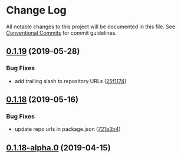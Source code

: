 # Change Log

All notable changes to this project will be documented in this file.
See [Conventional Commits](https://conventionalcommits.org) for commit guidelines.

## [0.1.19](https://github.com/datacamp-engineering/design-system/tree/master/packages/stylesheets/count-indicator/compare/@datacamp/waffles-count-indicator@0.1.18...@datacamp/waffles-count-indicator@0.1.19) (2019-05-28)


### Bug Fixes

* add trailing slash to repository URLs ([25f1174](https://github.com/datacamp-engineering/design-system/tree/master/packages/stylesheets/count-indicator/commit/25f1174))





## [0.1.18](https://github.com/datacamp-engineering/design-system/tree/master/packages/stylesheets/count-indicator/compare/@datacamp/waffles-count-indicator@0.1.18-alpha.0...@datacamp/waffles-count-indicator@0.1.18) (2019-05-16)


### Bug Fixes

* update repo urls in package.json ([721a3b4](https://github.com/datacamp-engineering/design-system/tree/master/packages/stylesheets/count-indicator/commit/721a3b4))





## [0.1.18-alpha.0](https://github.com/datacamp/design-system/compare/@datacamp/waffles-count-indicator@0.1.18-alpha.0...@datacamp/waffles-count-indicator@0.1.18-alpha.0) (2019-04-15)
